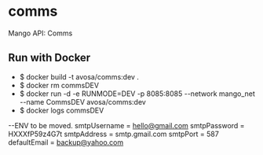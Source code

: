 # comms
Mango API: Comms

## Run with Docker
* $ docker build -t avosa/comms:dev .
* $ docker rm commsDEV
* $ docker run -d -e RUNMODE=DEV -p 8085:8085 --network mango_net --name CommsDEV avosa/comms:dev
* $ docker logs commsDEV

--ENV to be moved.
smtpUsername = hello@gmail.com
smtpPassword = HXXXfP59z4G7t
smtpAddress = smtp.gmail.com
smtpPort = 587
defaultEmail = backup@yahoo.com